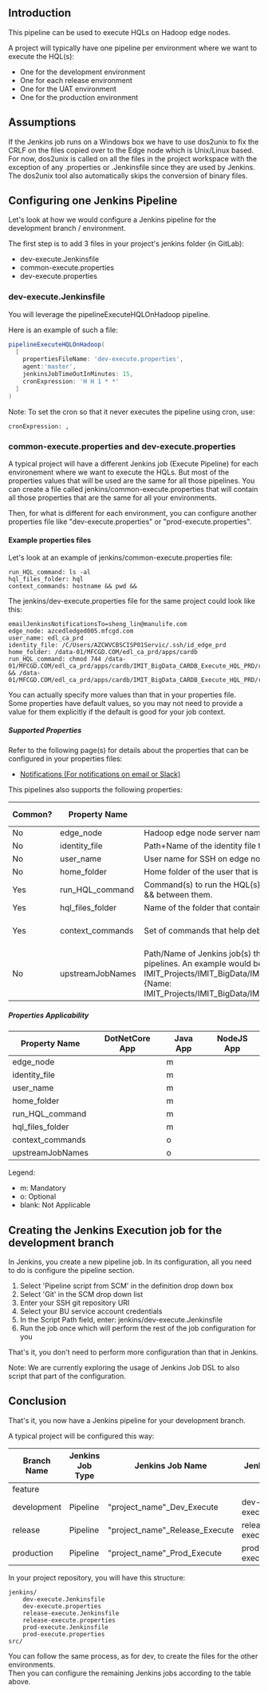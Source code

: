 ## Introduction
This pipeline can be used to execute HQLs on Hadoop edge nodes.

A project will typically have one pipeline per environment where we want to execute the HQL(s):
- One for the development environment
- One for each release environment
- One for the UAT environment
- One for the production environment

## Assumptions
If the Jenkins job runs on a Windows box we have to use dos2unix to fix the CRLF on the files copied over to the Edge node which is Unix/Linux based.
For now, dos2unix is called on all the files in the project workspace with the exception of any .properties or .Jenkinsfile since they are used by Jenkins.
The dos2unix tool also automatically skips the conversion of binary files.

## Configuring one Jenkins Pipeline
Let's look at how we would configure a Jenkins pipeline for the development branch / environment.

The first step is to add 3 files in your project's jenkins folder (in GitLab):
- dev-execute.Jenkinsfile
- common-execute.properties
- dev-execute.properties

### dev-execute.Jenkinsfile
You will leverage the pipelineExecuteHQLOnHadoop pipeline.

Here is an example of such a file:
```groovy
pipelineExecuteHQLOnHadoop(
  [
    propertiesFileName: 'dev-execute.properties',
    agent:'master',
    jenkinsJobTimeOutInMinutes: 15,
    cronExpression: 'H H 1 * *'
  ]
)
```

Note:  To set the cron so that it never executes the pipeline using cron, use:
```
cronExpression: ,
```

### common-execute.properties and dev-execute.properties
A typical project will have a different Jenkins job (Execute Pipeline) for each environement where we want to execute the HQLs.
But most of the properties values that will be used are the same for all those pipelines.
You can create a file called jenkins/common-execute.properties that will contain all those properties that are the same for all your environments.

Then, for what is different for each environment, you can configure another properties file like "dev-execute.properties" or "prod-execute.properties".

#### Example properties files

Let's look at an example of jenkins/common-execute.properties file:  
```properties
run_HQL_command: ls -al
hql_files_folder: hql
context_commands: hostname && pwd &&
```

The jenkins/dev-execute.properties file for the same project could look like this:

```properties
emailJenkinsNotificationsTo=sheng_lin@manulife.com
edge_node: azcedledged005.mfcgd.com
user_name: edl_ca_prd
identity_file: /C/Users/AZCWVCBSCISP01Servic/.ssh/id_edge_prd
home_folder: /data-01/MFCGD.COM/edl_ca_prd/apps/cardb
run_HQL_command: chmod 744 /data-01/MFCGD.COM/edl_ca_prd/apps/cardb/IMIT_BigData_CARDB_Execute_HQL_PRD/run_cardb_stg_data_migration.sh && /data-01/MFCGD.COM/edl_ca_prd/apps/cardb/IMIT_BigData_CARDB_Execute_HQL_PRD/run_cardb_stg_data_migration.sh
```

You can actually specify more values than that in your properties file.  
Some properties have default values, so you may not need to provide a value for them explicitly if the default is good for your job context.

##### Supported Properties

Refer to the following page(s) for details about the properties that can be configured in your properties files:
 * [Notifications (For notifications on email or Slack)](docs/notifications.md)

This pipelines also supports the following properties:

| Common? | Property Name | Explaination | Possible Values | Default Value |
| ------------- | ------------ | --------------- | ------------- |------------- |
| No  | edge_node          | Hadoop edge node server name. |  |  | 
| No  | identity_file      | Path+Name of the identity file to be used for SSH on edge node. | | |
| No  | user_name          | User name for SSH on edge node. | | "." |
| No  | home_folder        | Home folder of the user that is used to SSH on edge node. | N/A |
| Yes | run_HQL_command    | Command(s) to run the HQL(s) on the edge node.  If many commands, provide them all in one string and add && between them.  |  |  |
| Yes | hql_files_folder   | Name of the folder that contains the HQL file(s) to be executed | | |
| Yes | context_commands   | Set of commands that help debug the SSH commands by providing some context. | | "hostname && pwd && " |
| No  | upstreamJobNames   | Path/Name of Jenkins job(s) that must have been executed successfuly before the execution of this pipelines.  An example would be [{Name: IMIT_Projects/IMIT_BigData/IMIT_Marketing_Automation/IMIT_BigData_MA_MMT_Execute_EVENT_HQL_PRD}, {Name: IMIT_Projects/IMIT_BigData/IMIT_Marketing_Automation/IMIT_BigData_MA_MMT_Execute_MAIN_HQL_PRD}]||null|

##### Properties Applicability

| Property Name | DotNetCore App | Java App | NodeJS App |
| ------------- | --- | ---------- | ---------- |
| edge_node          |   | m |   |
| identity_file      |   | m |   |
| user_name          |   | m |   |
| home_folder        |   | m |   |
| run_HQL_command    |   | m |   |
| hql_files_folder   |   | m |   |
| context_commands   |   | o |   |
| upstreamJobNames   |   | o |   |


Legend:
 * m: Mandatory
 * o: Optional
 * blank: Not Applicable

## Creating the Jenkins Execution job for the development branch
In Jenkins, you create a new pipeline job.
In its configuration, all you need to do is configure the pipeline section.

1. Select 'Pipeline script from SCM' in the definition drop down box
2. Select 'Git' in the SCM drop down list
3. Enter your SSH git repository URI 
4. Select your BU service account credentials
5. In the Script Path field, enter: jenkins/dev-execute.Jenkinsfile
6. Run the job once which will perform the rest of the job configuration for you

That's it, you don't need to perform more configuration than that in Jenkins.

Note: We are currently exploring the usage of Jenkins Job DSL to also script that part of the configuration.

## Conclusion
That's it, you now have a Jenkins pipeline for your development branch.

A typical project will be configured this way:

| Branch Name | Jenkins Job Type | Jenkins Job Name | Jenkinsfile Name | Properties File Name | Jenkins job branches |
| ----------- | ---------------- | ---------------- | ---------------- | -------------------- | -------------------- |
| feature     |  |   |  |  |  |
| development | Pipeline | "project_name"_Dev_Execute     | dev-execute.Jenkinsfile     | dev-execute.properties     | dev* |
| release     | Pipeline | "project_name"_Release_Execute | release-execute.Jenkinsfile | release-execute.properties | release* |
| production  | Pipeline | "project_name"_Prod_Execute    | prod-execute.Jenkinsfile    | prod-execute.properties    | prod* |

In your project repository, you will have this structure:

```
jenkins/  
    dev-execute.Jenkinsfile  
    dev-execute.properties  
    release-execute.Jenkinsfile  
    release-execute.properties  
    prod-execute.Jenkinsfile  
    prod-execute.properties  
src/  
```

You can follow the same process, as for dev, to create the files for the other environments.  
Then you can configure the remaining Jenkins jobs according to the table above.

